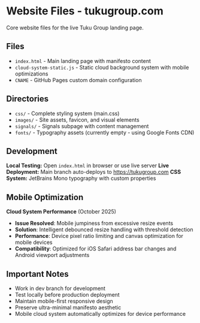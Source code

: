 # Website Files - tukugroup.com

Core website files for the live Tuku Group landing page.

## Files

- `index.html` - Main landing page with manifesto content
- `cloud-system-static.js` - Static cloud background system with mobile optimizations  
- `CNAME` - GitHub Pages custom domain configuration

## Directories

- `css/` - Complete styling system (main.css)
- `images/` - Site assets, favicon, and visual elements
- `signals/` - Signals subpage with content management
- `fonts/` - Typography assets (currently empty - using Google Fonts CDN)

## Development

**Local Testing:** Open `index.html` in browser or use live server
**Live Deployment:** Main branch auto-deploys to https://tukugroup.com
**CSS System:** JetBrains Mono typography with custom properties

## Mobile Optimization

**Cloud System Performance** (October 2025)
- **Issue Resolved**: Mobile jumpiness from excessive resize events
- **Solution**: Intelligent debounced resize handling with threshold detection
- **Performance**: Device pixel ratio limiting and canvas optimization for mobile devices
- **Compatibility**: Optimized for iOS Safari address bar changes and Android viewport adjustments

## Important Notes

- Work in dev branch for development
- Test locally before production deployment  
- Maintain mobile-first responsive design
- Preserve ultra-minimal manifesto aesthetic
- Mobile cloud system automatically optimizes for device performance